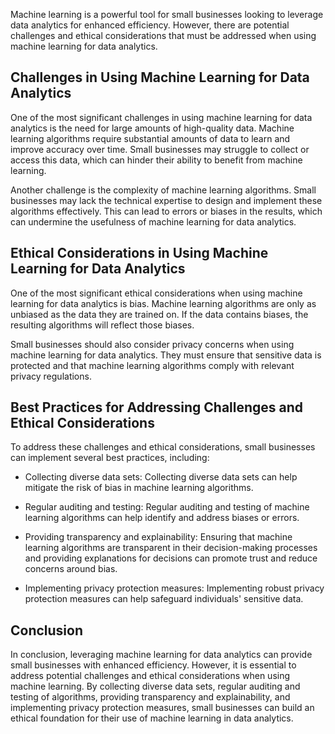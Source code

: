 
Machine learning is a powerful tool for small businesses looking to leverage data analytics for enhanced efficiency. However, there are potential challenges and ethical considerations that must be addressed when using machine learning for data analytics.

Challenges in Using Machine Learning for Data Analytics
-------------------------------------------------------

One of the most significant challenges in using machine learning for data analytics is the need for large amounts of high-quality data. Machine learning algorithms require substantial amounts of data to learn and improve accuracy over time. Small businesses may struggle to collect or access this data, which can hinder their ability to benefit from machine learning.

Another challenge is the complexity of machine learning algorithms. Small businesses may lack the technical expertise to design and implement these algorithms effectively. This can lead to errors or biases in the results, which can undermine the usefulness of machine learning for data analytics.

Ethical Considerations in Using Machine Learning for Data Analytics
-------------------------------------------------------------------

One of the most significant ethical considerations when using machine learning for data analytics is bias. Machine learning algorithms are only as unbiased as the data they are trained on. If the data contains biases, the resulting algorithms will reflect those biases.

Small businesses should also consider privacy concerns when using machine learning for data analytics. They must ensure that sensitive data is protected and that machine learning algorithms comply with relevant privacy regulations.

Best Practices for Addressing Challenges and Ethical Considerations
-------------------------------------------------------------------

To address these challenges and ethical considerations, small businesses can implement several best practices, including:

* Collecting diverse data sets: Collecting diverse data sets can help mitigate the risk of bias in machine learning algorithms.

* Regular auditing and testing: Regular auditing and testing of machine learning algorithms can help identify and address biases or errors.

* Providing transparency and explainability: Ensuring that machine learning algorithms are transparent in their decision-making processes and providing explanations for decisions can promote trust and reduce concerns around bias.

* Implementing privacy protection measures: Implementing robust privacy protection measures can help safeguard individuals' sensitive data.

Conclusion
----------

In conclusion, leveraging machine learning for data analytics can provide small businesses with enhanced efficiency. However, it is essential to address potential challenges and ethical considerations when using machine learning. By collecting diverse data sets, regular auditing and testing of algorithms, providing transparency and explainability, and implementing privacy protection measures, small businesses can build an ethical foundation for their use of machine learning in data analytics.
